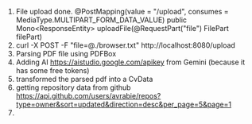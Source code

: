 1. File upload done. @PostMapping(value = "/upload", consumes = MediaType.MULTIPART_FORM_DATA_VALUE)
   public Mono<ResponseEntity<String>> uploadFile(@RequestPart("file") FilePart filePart)
2. curl -X POST -F "file=@./browser.txt" http://localhost:8080/upload
3. Parsing PDF file using PDFBox
4. Adding AI https://aistudio.google.com/apikey from Gemini (because it has some free tokens)
5. transformed the parsed pdf into a CvData
6. getting repository data from github https://api.github.com/users/avrabie/repos?type=owner&sort=updated&direction=desc&per_page=5&page=1
7. 
